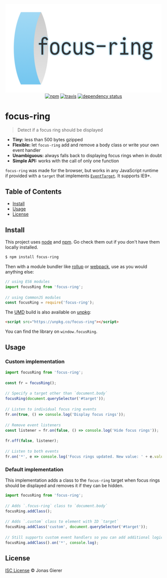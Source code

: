<p align="center">
	<img src="./focus-ring.png" width="600" alt="focus-ring">
	<br>
	<a href="https://www.npmjs.org/package/focus-ring"><img src="https://img.shields.io/npm/v/focus-ring.svg" alt="npm"></a> <a href="https://travis-ci.org/jgierer12/focus-ring"><img src="https://travis-ci.org/jgierer12/focus-ring.svg" alt="travis"></a> <a href="https://david-dm.org/jgierer12/focus-ring"><img src="https://david-dm.org/jgierer12/focus-ring/status.svg" alt="dependency status"></a>
</p>

# focus-ring

> Detect if a focus ring should be displayed

- **Tiny:** less than 500 bytes gzipped
- **Flexible:** let `focus-ring` add and remove a body class or write your own event handler
- **Unambiguous:** always falls back to displaying focus rings when in doubt
- **Simple API:** works with the call of only one function

`focus-ring` was made for the browser, but works in any JavaScript runtime if provided with a `target` that implements [`EventTarget`](https://developer.mozilla.org/en-US/docs/Web/API/EventTarget). It supports IE9+.

## Table of Contents

- [Install](#install)
- [Usage](#usage)
- [License](#license)

## Install

This project uses [node](http://nodejs.org) and [npm](https://npmjs.com). Go check them out if you don't have them locally installed.

```sh
$ npm install focus-ring
```

Then with a module bundler like [rollup](http://rollupjs.org/) or [webpack](https://webpack.js.org/), use as you would anything else:

```javascript
// using ES6 modules
import focusRing from 'focus-ring';

// using CommonJS modules
const focusRing = require('focus-ring');
```

The [UMD](https://github.com/umdjs/umd) build is also available on [unpkg](https://unpkg.com):

```html
<script src="https://unpkg.co/focus-ring"></script>
```

You can find the library on `window.focusRing`.

## Usage

### Custom implementation

```js
import focusRing from 'focus-ring';

const fr = focusRing();

// Specify a target other than `document.body`
focusRing(document.querySelector('#target'));

// Listen to individual focus ring events
fr.on(true, () => console.log('Display focus rings'));

// Remove event listeners
const listener = fr.on(false, () => console.log('Hide focus rings'));

fr.off(false, listener);

// Listen to both events
fr.on('*', e => console.log('Focus rings updated. New value: ' + e.value));
```

### Default implementation

This implementation adds a class to the `focus-ring` target when focus rings should be displayed and removes it if they can be hidden.

```js
import focusRing from 'focus-ring';

// Adds `.focus-ring` class to `document.body`
focusRing.addClass();

// Adds `.custom` class to element with ID `target`
focusRing.addClass('custom', document.querySelector('#target'));

// Still supports custom event handlers so you can add additional logic
focusRing.addClass().on('*', console.log);
```

## License

[ISC License](./LICENSE.md) © Jonas Gierer
